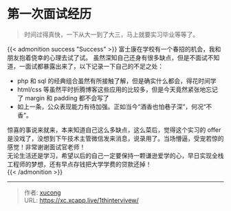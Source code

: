# 第一次面试经历


> 时间过得真快，一下从大一到了大三，马上就要实习毕业等等了。

<!--more-->

{{< admonition success "Success" >}}
富士康在学校有一个春招的机会，我和朋友抱着侥幸的心理去试了试。
虽然深知自己还身有很多缺点，但是不面试不知道，一面试都暴露出来了，以下记录一下自己的不足之处：

- php 和 sql 的经典组合虽然有所接触了解，但是确实什么都会，得花时间学
- html/css 等虽然平时折腾博客这些应用的比较多，但是今天竟然紧张地忘记了 margin 和 padding 都不会写了
- 如上一条，公众表现能力有待加强。正如当今“酒香也怕巷子深”，何况“不香”。

惊喜的事说来就来，本来知道自己这么多缺点，这么菜后，觉得这个实习的 offer 是没戏了，没想到下午技术主管微信发来消息，说录用了。当场懵逼，受宠若惊的感觉！非常谢谢面试官老师！  
无论生活还是学习，希望以后的自己一定要保持一颗谦逊爱学的心，早日实现全栈工程师的梦想，还有早点存钱把大学学费的贷款还掉！  
{{< /admonition >}}


---

> 作者: [xucong](https://shiqustudio.github.io/)  
> URL: https://xc.xcapp.live/1thintervivew/  


